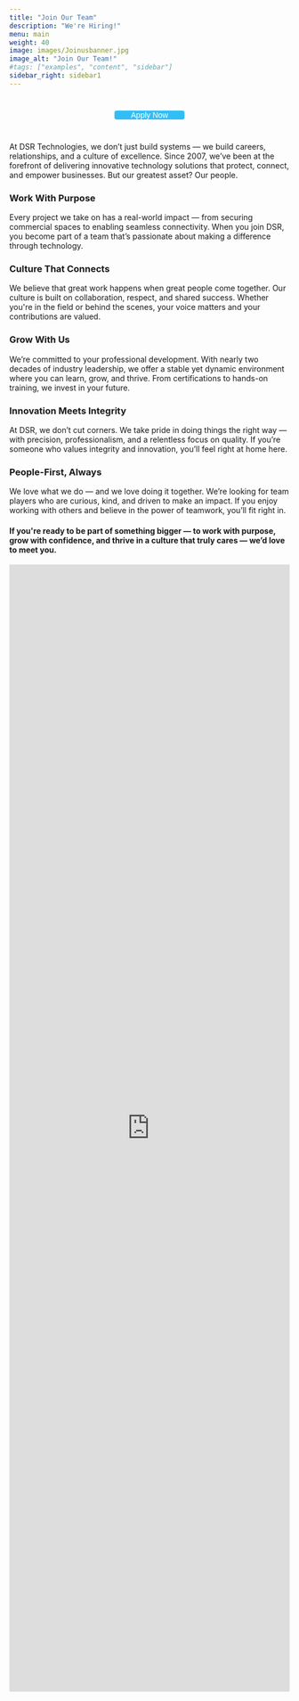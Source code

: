 ```yaml
---
title: "Join Our Team"
description: "We're Hiring!"
menu: main
weight: 40
image: images/Joinusbanner.jpg
image_alt: "Join Our Team!"
#tags: ["examples", "content", "sidebar"]
sidebar_right: sidebar1
---
```

<!-- Button on the left/main content area -->
<div style="text-align: center; margin: 40px 0;">
    <button onclick="document.getElementById('job-application-form').scrollIntoView({ behavior: 'smooth' });"
            style="background-color: #31BEF6; color: white; border: none; padding: 0px 30px; font-size: 14px; cursor: pointer; border-radius: 4px;">
        Apply Now
    </button>
</div>

At DSR Technologies, we don’t just build systems — we build careers, relationships, and a culture of excellence. Since 2007, we’ve been at the forefront of delivering innovative technology solutions that protect, connect, and empower businesses. But our greatest asset? Our people.

### Work With Purpose
Every project we take on has a real-world impact — from securing commercial spaces to enabling seamless connectivity. When you join DSR, you become part of a team that’s passionate about making a difference through technology.

### Culture That Connects
We believe that great work happens when great people come together. Our culture is built on collaboration, respect, and shared success. Whether you're in the field or behind the scenes, your voice matters and your contributions are valued.

### Grow With Us
We’re committed to your professional development. With nearly two decades of industry leadership, we offer a stable yet dynamic environment where you can learn, grow, and thrive. From certifications to hands-on training, we invest in your future.

### Innovation Meets Integrity
At DSR, we don’t cut corners. We take pride in doing things the right way — with precision, professionalism, and a relentless focus on quality. If you’re someone who values integrity and innovation, you’ll feel right at home here.

### People-First, Always
We love what we do — and we love doing it together. We’re looking for team players who are curious, kind, and driven to make an impact. If you enjoy working with others and believe in the power of teamwork, you’ll fit right in.

#### If you're ready to be part of something bigger — to work with purpose, grow with confidence, and thrive in a culture that truly cares — we’d love to meet you.

<!--
<div style="max-width: 800px; margin: auto;">
<iframe src="https://docs.google.com/forms/d/e/1FAIpQLSdoLj0bkax2m-2W7cwQ5mUwfOl_PXhlM3EASDz5y4UZsPZisQ/viewform?embedded=true" width="100%" height="2024" frameborder="0" marginheight="0" marginwidth="0">Loading…</iframe>
</div>
-->



<!-- Google Form Section -->
<div id="job-application-form" style="max-width: 800px; margin: auto;">
    <iframe src="https://docs.google.com/forms/d/e/1FAIpQLSdoLj0bkax2m-2W7cwQ5mUwfOl_PXhlM3EASDz5y4UZsPZisQ/viewform?embedded=true"
            width="100%" height="2024" frameborder="0" marginheight="0" marginwidth="0">Loading…</iframe>
</div>